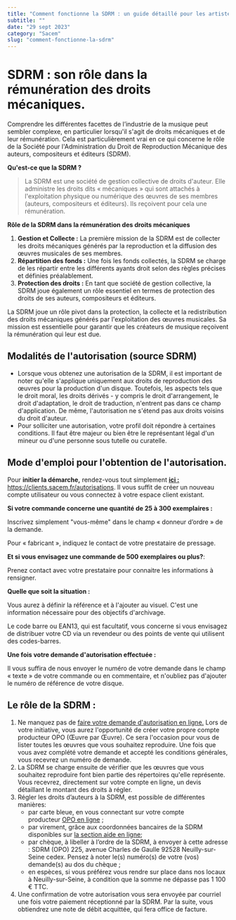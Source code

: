 ```yaml
---
title: "Comment fonctionne la SDRM : un guide détaillé pour les artistes."
subtitle: ""
date: "29 sept 2023"
category: "Sacem"
slug: "comment-fonctionne-la-sdrm"
---
```


# SDRM : son rôle dans la rémunération des droits mécaniques.

Comprendre les différentes facettes de l’industrie de la musique peut sembler complexe, en particulier lorsqu'il s'agit de droits mécaniques et de leur rémunération. Cela est particulièrement vrai en ce qui concerne le rôle de la Société pour l'Administration du Droit de Reproduction Mécanique des auteurs, compositeurs et éditeurs (SDRM).

**Qu'est-ce que la SDRM ?**

> La SDRM est une société de gestion collective de droits d'auteur. Elle administre les droits dits « mécaniques » qui sont attachés à l'exploitation physique ou numérique des œuvres de ses membres (auteurs, compositeurs et éditeurs). Ils reçoivent pour cela une rémunération.
> 

**Rôle de la SDRM dans la rémunération des droits mécaniques**

1. **Gestion et Collecte :** La première mission de la SDRM est de collecter les droits mécaniques générés par la reproduction et la diffusion des œuvres musicales de ses membres.
2. **Répartition des fonds :** Une fois les fonds collectés, la SDRM se charge de les répartir entre les différents ayants droit selon des règles précises et définies préalablement.
3. **Protection des droits :** En tant que société de gestion collective, la SDRM joue également un rôle essentiel en termes de protection des droits de ses auteurs, compositeurs et éditeurs.

La SDRM joue un rôle pivot dans la protection, la collecte et la redistribution des droits mécaniques générés par l'exploitation des œuvres musicales. Sa mission est essentielle pour garantir que les créateurs de musique reçoivent la rémunération qui leur est due.

## Modalités de l'autorisation (source SDRM)

- Lorsque vous obtenez une autorisation de la SDRM, il est important de noter qu'elle s'applique uniquement aux droits de reproduction des œuvres pour la production d'un disque. Toutefois, les aspects tels que le droit moral, les droits dérivés - y compris le droit d'arrangement, le droit d'adaptation, le droit de traduction, n'entrent pas dans ce champ d'application. De même, l'autorisation ne s'étend pas aux droits voisins du droit d'auteur.
- Pour solliciter une autorisation, votre profil doit répondre à certaines conditions. Il faut être majeur ou bien être le représentant légal d'un mineur ou d'une personne sous tutelle ou curatelle.

## Mode d'emploi pour l'obtention de l'autorisation.

Pour **initier la démarche,** rendez-vous tout simplement **[ici :](http://clients.sacem.fr/autorisations)** https://clients.sacem.fr/autorisations. Il vous suffit de créer un nouveau compte utilisateur ou vous connectez à votre espace client existant.

**Si votre commande concerne une quantité de 25 à 300 exemplaires :**

Inscrivez simplement "vous-même" dans le champ « donneur d’ordre » de la demande.

Pour « fabricant », indiquez le contact de votre prestataire de pressage.

**Et si vous envisagez une commande de 500 exemplaires ou plus?**:

Prenez contact avec votre prestataire pour connaitre les informations à rensigner.

**Quelle que soit la situation :**

Vous aurez à définir la référence et à l'ajouter au visuel. C'est une information nécessaire pour des objectifs d'archivage.

Le code barre ou EAN13, qui est facultatif, vous concerne si vous envisagez de distribuer votre CD via un revendeur ou des points de vente qui utilisent des codes-barres.

**Une fois votre demande d'autorisation effectuée :**

Il vous suffira de nous envoyer le numéro de votre demande dans le champ « texte » de votre commande ou en commentaire, et n'oubliez pas d'ajouter le numéro de référence de votre disque.

## Le rôle de la SDRM :

1. Ne manquez pas de [faire votre demande d'autorisation en ligne.](http://clients.sacem.fr/autorisations) Lors de votre initiative, vous aurez l'opportunité de créer votre propre compte producteur OPO (Œuvre par Œuvre). Ce sera l'occasion pour vous de lister toutes les œuvres que vous souhaitez reproduire. Une fois que vous avez complété votre demande et accepté les conditions générales, vous recevrez un numéro de demande.
2. La SDRM se charge ensuite de vérifier que les œuvres que vous souhaitez reproduire font bien partie des répertoires qu'elle représente. Vous recevrez, directement sur votre compte en ligne, un devis détaillant le montant des droits à régler.
3. Régler les droits d’auteurs à la SDRM, est possible de différentes manières:
    - par carte bleue, en vous connectant sur votre compte producteur [OPO en ligne](http://clients.sacem.fr/autorisations) ;
    - par virement, grâce aux coordonnées bancaires de la SDRM disponibles sur [la section aide en ligne](http://opo.sacem.fr/);
    - par chèque, à libeller à l’ordre de la SDRM, à envoyer à cette adresse : SDRM (OPO) 225, avenue Charles de Gaulle 92528 Neuilly-sur-Seine cedex. Pensez à noter le(s) numéro(s) de votre (vos) demande(s) au dos du chèque ;
    - en espèces, si vous préférez vous rendre sur place dans nos locaux à Neuilly-sur-Seine, à condition que la somme ne dépasse pas 1 100 € TTC.
4. Une confirmation de votre autorisation vous sera envoyée par courriel une fois votre paiement réceptionné par la SDRM. Par la suite, vous obtiendrez une note de débit acquittée, qui fera office de facture.